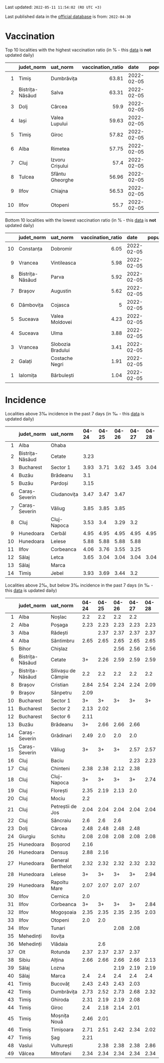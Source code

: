 Last updated: `2022-05-11 11:54:02 (RO UTC +3)`  
  
Last published data in the [official database](https://data.gov.ro/dataset/transparenta-covid) is from: `2022-04-30`
  
# Vaccination  
Top 10 localities with the highest vaccination ratio (in % - this [data](https://vaccinare-covid.gov.ro/situatia-vaccinarii-in-romania/) is **not** updated daily)  
  
|    | judet_norm      | uat_norm        |   vaccination_ratio | date       |   population |   dose_1 |
|---:|:----------------|:----------------|--------------------:|:-----------|-------------:|---------:|
|  1 | Timiș           | Dumbrăvița      |               63.81 | 2022-02-05 |        14668 |     9360 |
|  2 | Bistrița-Năsăud | Salva           |               63.31 | 2022-02-05 |         2753 |     1743 |
|  3 | Dolj            | Cârcea          |               59.9  | 2022-02-05 |         2838 |     1700 |
|  4 | Iași            | Valea Lupului   |               59.63 | 2022-02-05 |        10086 |     6014 |
|  5 | Timiș           | Giroc           |               57.82 | 2022-02-05 |        17954 |    10381 |
|  6 | Alba            | Rimetea         |               57.75 | 2022-02-05 |         1013 |      585 |
|  7 | Cluj            | Izvoru Crișului |               57.4  | 2022-02-05 |         1479 |      849 |
|  8 | Tulcea          | Sfântu Gheorghe |               56.96 | 2022-02-05 |          783 |      446 |
|  9 | Ilfov           | Chiajna         |               56.53 | 2022-02-05 |        28196 |    15939 |
| 10 | Ilfov           | Otopeni         |               55.7  | 2022-02-05 |        18314 |    10201 |
  
Bottom 10 localities with the lowest vaccination ratio (in % - this [data](https://vaccinare-covid.gov.ro/situatia-vaccinarii-in-romania/) is **not** updated daily)  
  
|    | judet_norm      | uat_norm          |   vaccination_ratio | date       |   population |   dose_1 |
|---:|:----------------|:------------------|--------------------:|:-----------|-------------:|---------:|
| 10 | Constanța       | Dobromir          |                6.05 | 2022-02-05 |         3702 |      224 |
|  9 | Vrancea         | Vintileasca       |                5.98 | 2022-02-05 |         1940 |      116 |
|  8 | Bistrița-Năsăud | Parva             |                5.92 | 2022-02-05 |         2585 |      153 |
|  7 | Brașov          | Augustin          |                5.62 | 2022-02-05 |         2116 |      119 |
|  6 | Dâmbovița       | Cojasca           |                5    | 2022-02-05 |         8975 |      449 |
|  5 | Suceava         | Valea Moldovei    |                4.23 | 2022-02-05 |         4680 |      198 |
|  4 | Suceava         | Ulma              |                3.88 | 2022-02-05 |         2242 |       87 |
|  3 | Vrancea         | Slobozia Bradului |                3.41 | 2022-02-05 |         8807 |      300 |
|  2 | Galați          | Costache Negri    |                1.91 | 2022-02-05 |         2727 |       52 |
|  1 | Ialomița        | Bărbulești        |                1.04 | 2022-02-05 |         7599 |       79 |
  
# Incidence  
Localities above 3‰ incidence in the past 7 days (in ‰ - this [data](https://data.gov.ro/dataset/transparenta-covid) is updated daily)  
  
|    | judet_norm      | uat_norm    | 04-24   | 04-25   | 04-26   | 04-27   | 04-28   | 04-29   | 04-30   |
|---:|:----------------|:------------|:--------|:--------|:--------|:--------|:--------|:--------|:--------|
|  1 | Alba            | Ohaba       |         |         |         |         |         |         | 3.44    |
|  2 | Bistrița-Năsăud | Cetate      | 3.23    |         |         |         |         |         |         |
|  3 | Bucharest       | Sector 1    | 3.93    | 3.71    | 3.62    | 3.45    | 3.04    |         |         |
|  4 | Buzău           | Brădeanu    | 3.1     |         |         |         |         |         |         |
|  5 | Buzău           | Pardoși     | 3.15    |         |         |         |         |         |         |
|  6 | Caraș-Severin   | Ciudanovița | 3.47    | 3.47    | 3.47    |         |         |         |         |
|  7 | Caraș-Severin   | Văliug      | 3.85    | 3.85    | 3.85    |         |         |         |         |
|  8 | Cluj            | Cluj-Napoca | 3.53    | 3.4     | 3.29    | 3.2     |         |         |         |
|  9 | Hunedoara       | Cerbăl      | 4.95    | 4.95    | 4.95    | 4.95    | 4.95    | 4.95    | 4.95    |
| 10 | Hunedoara       | Lelese      | 5.88    | 5.88    | 5.88    | 5.88    |         |         |         |
| 11 | Ilfov           | Corbeanca   | 4.06    | 3.76    | 3.55    | 3.25    |         |         |         |
| 12 | Sălaj           | Letca       | 3.65    | 3.04    | 3.04    | 3.04    | 3.04    | 3.04    | 3.04    |
| 13 | Sălaj           | Marca       |         |         |         |         |         |         | 3.2     |
| 14 | Timiș           | Jebel       | 3.93    | 3.69    | 3.44    | 3.2     |         |         |         |
  
Localities above 2‰, but below 3‰ incidence in the past 7 days (in ‰ - this [data](https://data.gov.ro/dataset/transparenta-covid) is updated daily)  
  
|    | judet_norm      | uat_norm           | 04-24   | 04-25   | 04-26   | 04-27   | 04-28   | 04-29   | 04-30   |
|---:|:----------------|:-------------------|:--------|:--------|:--------|:--------|:--------|:--------|:--------|
|  1 | Alba            | Noșlac             | 2.2     | 2.2     | 2.2     | 2.2     |         |         |         |
|  2 | Alba            | Poșaga             | 2.23    | 2.23    | 2.23    | 2.23    | 2.23    |         |         |
|  3 | Alba            | Rădești            |         | 2.37    | 2.37    | 2.37    | 2.37    | 2.37    | 2.37    |
|  4 | Alba            | Sântimbru          | 2.65    | 2.65    | 2.65    | 2.65    | 2.65    |         |         |
|  5 | Bihor           | Chișlaz            |         |         | 2.56    | 2.56    | 2.56    | 2.56    | 2.88    |
|  6 | Bistrița-Năsăud | Cetate             | 3+      | 2.26    | 2.59    | 2.59    | 2.59    | 2.59    | 2.59    |
|  7 | Bistrița-Năsăud | Silivașu de Câmpie | 2.2     | 2.2     | 2.2     | 2.2     | 2.2     | 2.2     | 2.2     |
|  8 | Brașov          | Cristian           | 2.84    | 2.54    | 2.24    | 2.24    | 2.09    |         |         |
|  9 | Brașov          | Sânpetru           | 2.09    |         |         |         |         |         |         |
| 10 | Bucharest       | Sector 1           | 3+      | 3+      | 3+      | 3+      | 3+      | 2.96    | 2.76    |
| 11 | Bucharest       | Sector 2           | 2.13    | 2.02    |         |         |         |         |         |
| 12 | Bucharest       | Sector 6           | 2.11    |         |         |         |         |         |         |
| 13 | Buzău           | Brădeanu           | 3+      | 2.66    | 2.66    | 2.66    |         |         |         |
| 14 | Caraș-Severin   | Grădinari          | 2.49    | 2.0     | 2.0     | 2.0     |         |         |         |
| 15 | Caraș-Severin   | Văliug             | 3+      | 3+      | 3+      | 2.57    | 2.57    |         |         |
| 16 | Cluj            | Baciu              |         |         |         | 2.23    | 2.23    | 2.45    | 2.3     |
| 17 | Cluj            | Chinteni           | 2.38    | 2.38    | 2.12    | 2.38    |         |         |         |
| 18 | Cluj            | Cluj-Napoca        | 3+      | 3+      | 3+      | 3+      | 2.74    | 2.7     | 2.52    |
| 19 | Cluj            | Florești           | 2.35    | 2.19    | 2.13    | 2.0     |         |         |         |
| 20 | Cluj            | Mociu              | 2.2     |         |         |         |         |         |         |
| 21 | Cluj            | Petreștii de Jos   | 2.04    | 2.04    | 2.04    | 2.04    | 2.04    | 2.04    |         |
| 22 | Cluj            | Sâncraiu           | 2.6     | 2.6     | 2.6     |         |         |         |         |
| 23 | Dolj            | Cârcea             | 2.48    | 2.48    | 2.48    | 2.48    |         |         |         |
| 24 | Giurgiu         | Schitu             | 2.08    | 2.08    | 2.08    | 2.08    | 2.08    | 2.08    | 2.08    |
| 25 | Hunedoara       | Boșorod            | 2.16    |         |         |         |         |         |         |
| 26 | Hunedoara       | Densuș             | 2.88    | 2.16    |         |         |         |         |         |
| 27 | Hunedoara       | General Berthelot  | 2.32    | 2.32    | 2.32    | 2.32    | 2.32    | 2.32    | 2.32    |
| 28 | Hunedoara       | Lelese             | 3+      | 3+      | 3+      | 3+      | 2.94    |         |         |
| 29 | Hunedoara       | Rapoltu Mare       | 2.07    | 2.07    | 2.07    | 2.07    |         |         |         |
| 30 | Ilfov           | Cernica            | 2.0     |         |         |         |         |         |         |
| 31 | Ilfov           | Corbeanca          | 3+      | 3+      | 3+      | 3+      | 2.84    | 2.34    | 2.13    |
| 32 | Ilfov           | Mogoșoaia          | 2.35    | 2.35    | 2.35    | 2.35    | 2.03    |         |         |
| 33 | Ilfov           | Otopeni            | 2.0     | 2.0     |         |         |         |         |         |
| 34 | Ilfov           | Tunari             |         |         | 2.08    | 2.08    |         |         |         |
| 35 | Mehedinți       | Ilovița            |         |         |         |         |         | 2.36    | 2.36    |
| 36 | Mehedinți       | Vlădaia            |         | 2.6     |         |         |         |         |         |
| 37 | Olt             | Rotunda            | 2.37    | 2.37    | 2.37    | 2.37    |         |         |         |
| 38 | Sibiu           | Alțina             | 2.66    | 2.66    | 2.66    | 2.66    | 2.13    |         |         |
| 39 | Sălaj           | Lozna              |         |         | 2.19    | 2.19    | 2.19    | 2.19    | 2.19    |
| 40 | Sălaj           | Marca              | 2.4     | 2.4     | 2.4     | 2.4     | 2.4     | 2.0     | 3+      |
| 41 | Timiș           | Bucovăț            | 2.43    | 2.43    | 2.43    | 2.03    |         |         |         |
| 42 | Timiș           | Dumbrăvița         | 2.73    | 2.52    | 2.73    | 2.68    | 2.32    | 2.32    | 2.37    |
| 43 | Timiș           | Ghiroda            | 2.31    | 2.19    | 2.19    | 2.08    |         |         |         |
| 44 | Timiș           | Giroc              | 2.4     | 2.18    | 2.14    | 2.01    |         |         |         |
| 45 | Timiș           | Moșnița Nouă       | 2.46    | 2.01    |         |         |         |         |         |
| 46 | Timiș           | Timișoara          | 2.71    | 2.51    | 2.42    | 2.34    | 2.02    |         |         |
| 47 | Timiș           | Șag                | 2.21    |         |         |         |         |         |         |
| 48 | Vaslui          | Vulturești         |         | 2.38    | 2.38    | 2.38    | 2.86    | 2.86    | 2.86    |
| 49 | Vâlcea          | Mitrofani          | 2.34    | 2.34    | 2.34    | 2.34    | 2.34    |         |         |